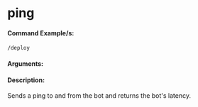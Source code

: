 # ping

#### Command Example/s:

```fix
/deploy
```

#### Arguments:

#### Description:

Sends a ping to and from the bot and returns the bot's latency.
